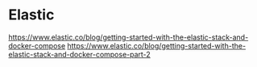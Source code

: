 # Elastic

https://www.elastic.co/blog/getting-started-with-the-elastic-stack-and-docker-compose
https://www.elastic.co/blog/getting-started-with-the-elastic-stack-and-docker-compose-part-2
